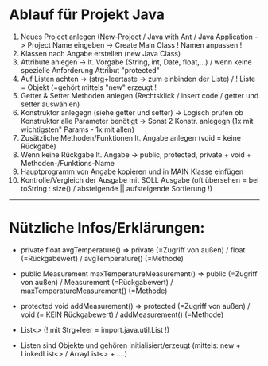 # Ablauf für Projekt Java

1. Neues Project anlegen (New-Project / Java with Ant / Java Application -> Project Name eingeben -> Create Main Class ! Namen anpassen !
2. Klassen nach Angabe erstellen (new Java Class)
3. Attribute anlegen -> lt. Vorgabe (String, int, Date, float,...) / wenn keine spezielle Anforderung Attribut "protected"
4. Auf Listen achten -> (strg+leertaste -> zum einbinden der Liste) / ! Liste = Objekt (=gehört mittels "new" erzeugt ! 
5. Getter & Setter Methoden anlegen (Rechtsklick / insert code / getter und setter auswählen)
6. Konstruktor anlegegn (siehe getter und setter) -> Logisch prüfen ob Konstruktor alle Parameter benötigt -> Sonst 2 Konstr. anlegegn (1x mit wichtigsten" Params - 1x mit allen)
7. Zusätzliche Methoden/Funktionen lt. Angabe anlegen (void = keine Rückgabe)
8. Wenn keine Rückgabe lt. Angabe -> public, protected, private + void + Methoden-/Funktions-Name
9. Hauptprogramm von Angabe kopieren und in MAIN Klasse einfügen
10. Kontrolle/Vergleich der Ausgabe mit SOLL Ausgabe (oft übersehen = bei toString : size() / absteigende || aufsteigende Sortierung !)

---

# Nützliche Infos/Erklärungen:

- private float avgTemperature() => private (=Zugriff von außen) / float (=Rückgabewert) / avgTemperature() (=Methode)

- public Measurement maxTemperatureMeasurement() => public (=Zugriff von außen) / Measurement (=Rückgabewert) / maxTemperatureMeasurement() (=Methode)

- protected void addMeasurement() => protected (=Zugriff von außen) / void (= KEIN Rückgabewert) / addMeasurement() (=Methode)

- List<> (! mit Strg+leer = import.java.util.List !)
- Listen sind Objekte und gehören initialisiert/erzeugt (mittels: new + LinkedList<> / ArrayList<> + ....) 
